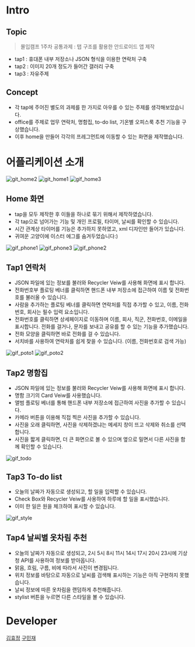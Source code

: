 # Intro
## Topic
> 몰입캠프 1주차 공통과제 : 탭 구조를 활용한 안드로이드 앱 제작
- tap1 : 휴대폰 내부 저장소나 JSON 형식을 이용한 연락처 구축
- tap2 : 이미지 20개 정도가 들어간 갤러리 구축
- tap3 : 자유주제

## Concept
- 각 tap에 주어진 별도의 과제를 한 가지로 아우를 수 있는 주제를 생각해보았습니다.
- office를 주제로 업무 연락처, 명함집, to-do list, 기온별 오피스룩 추천 기능을 구상했습니다.
- 이후 home을 만들어 각각의 프레그먼트에 이동할 수 있는 화면을 제작했습니다.

# 어플리케이션 소개 
 
![git_home2](https://user-images.githubusercontent.com/92452192/177323213-09a065a9-8be7-4cf8-9b87-097c7303a0dc.gif)
![git_home1](https://user-images.githubusercontent.com/92452192/177323223-6a7c0e98-9169-4e9d-9851-3ab326d9af0c.gif)
![gif_home3](https://user-images.githubusercontent.com/92452192/177323338-dbbdd481-a404-421a-875c-d4c687640f07.gif)

## Home 화면
- tap을 모두 제작한 후 이들을 하나로 묶기 위해서 제작하였습니다.
- 각 tap으로 넘어가는 기능 및 개인 프로필, 타이머, 날씨를 확인할 수 있습니다. 
- 시간 관계상 타이머를 기능은 추가하지 못하였고, xml 디자인만 들어가 있습니다.
- 귀여운 고양이에 이스터 에그를 숨겨두었습니다:)

![gif_phone1](https://user-images.githubusercontent.com/92452192/177324534-91521ad9-bce9-4ff6-a901-2847acb2d581.gif)
![gif_phone3](https://user-images.githubusercontent.com/92452192/177324542-89a63f74-84ad-4a41-988a-cd9fa69caefb.gif)
![gif_phone2](https://user-images.githubusercontent.com/92452192/177324548-14b3223a-9229-4504-b1d3-d5dced7edd8d.gif)

## Tap1 연락처
- JSON 파일에 있는 정보를 불러와 Recycler Veiw를 사용해 화면에 표시 합니다.
- 전화번호부 플로팅 베너를 클릭하면 핸드폰 내부 저장소에 접근하여 이름 및 전화번호를 불러올 수 있습니다.
- 사람을 추가하는 플로팅 베너를 클릭하면 연락처를 직접 추가할 수 있고, 이름, 전화번호, 회사는 필수 입력 요소입니다.
- 전화번호를 클릭하면 상세페이지로 이동하며 이름, 회사, 직군, 전화번호, 이메일을 표시합니다. 전화를 걸거나, 문자를 보내고 공유를 할 수 있는 기능을 추가했습니다.
- 전화 모양을 클릭하면 바로 전화를 걸 수 있습니다.
- 서치바를 사용하여 연락처를 쉽게 찾을 수 있습니다. (이름, 전화번호로 검색 가능)

![gif_poto1](https://user-images.githubusercontent.com/92452192/177326040-8fa8900c-d892-46c5-8f29-401c78717fc3.gif)
![gif_poto2](https://user-images.githubusercontent.com/92452192/177326114-23d0fa59-5b61-42f3-925e-3c38b2d93375.gif)

## Tap2 명함집
- JSON 파일에 있는 정보를 불러와 Recycler Veiw를 사용해 화면에 표시 합니다.
- 명함 크기의 Card Veiw를 사용했습니다.
- 앨범 플로팅 베너를 통해 핸드폰 내부 저장소에 접근하여 사진을 추가할 수 있습니다.
- 카메라 버튼을 이용해 직접 찍은 사진을 추가할 수 있습니다.
- 사진을 오래 클릭하면, 사진을 삭제하겠냐는 메세지 창이 뜨고 삭제와 취소를 선택합니다.
- 사진을 짧게 클릭하면, 더 큰 화면으로 볼 수 있으며 옆으로 밀면서 다른 사진을 함께 확인할 수 있습니다. 

![gif_todo](https://user-images.githubusercontent.com/92452192/177324896-4ff69017-6e37-4e77-9a68-2d3ba294c4f9.gif)

## Tap3 To-do list
- 오늘의 날짜가 자동으로 생성되고, 할 일을 입력할 수 있습니다. 
- Check Box와 Recycler Veiw를 사용하여 하루에 할 일을 표시했습니다. 
- 이미 한 일은 원을 체크하여 표시할 수 있습니다. 

![gif_style](https://user-images.githubusercontent.com/92452192/177324903-92064926-0133-48b3-9adb-e00a88780b91.gif)

## Tap4 날씨별 옷차림 추천
- 오늘의 날짜가 자동으로 생성되고, 2시 5시 8시 11시 14시 17시 20시 23시에 기상청 API를 사용하여 정보를 받아옵니다.
- 맑음, 흐림, 구름, 비에 따라서 사진이 변경됩니다.
- 위치 정보를 바탕으로 자동으로 날씨를 검색해 표시하는 기능은 아직 구현하지 못했습니다.
- 날씨 정보에 따른 옷차림을 랜덤하게 추천해줍니다.
- stylist 버튼을 누르면 다른 스타일을 볼 수 있습니다. 

# Developer
[김효정](https://github.com/rb37lu71)
[구민재](https://github.com/9mande)
